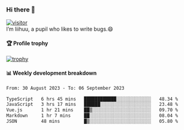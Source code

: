 ### Hi there 👋
[![visitor](https://visitor-badge.glitch.me/badge?page_id=liihuu&right_color=blue)](https://github.com/liihuu)<br>
I’m liihuu, a pupil who likes to write bugs.😄


#### 🏆 Profile trophy
[![trophy](https://github-profile-trophy.vercel.app?username=liihuu&margin-w=16&margin-h=16&rank=-C,-B)](https://github.com/liihuu)


#### 📊 Weekly development breakdown
<!--START_SECTION:waka-->

```txt
From: 30 August 2023 - To: 06 September 2023

TypeScript   6 hrs 45 mins   ████████████░░░░░░░░░░░░░   48.34 %
JavaScript   3 hrs 17 mins   ██████░░░░░░░░░░░░░░░░░░░   23.48 %
Vue.js       1 hr 21 mins    ██▒░░░░░░░░░░░░░░░░░░░░░░   09.70 %
Markdown     1 hr 7 mins     ██░░░░░░░░░░░░░░░░░░░░░░░   08.04 %
JSON         48 mins         █▒░░░░░░░░░░░░░░░░░░░░░░░   05.80 %
```

<!--END_SECTION:waka-->

<!--
**liihuu/liihuu** is a ✨ _special_ ✨ repository because its `README.md` (this file) appears on your GitHub profile.

Here are some ideas to get you started:

- 🔭 I’m currently working on ...
- 🌱 I’m currently learning ...
- 👯 I’m looking to collaborate on ...
- 🤔 I’m looking for help with ...
- 💬 Ask me about ...
- 📫 How to reach me: ...
- 😄 Pronouns: ...
- ⚡ Fun fact: ...
-->
